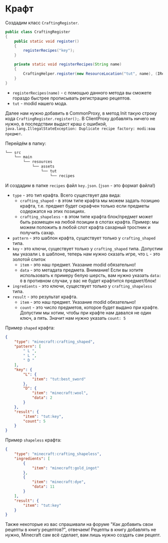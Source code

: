 # Крафт

Создадим класс `CraftingRegister`.

```java
public class CraftingRegister
{
    public static void register()
    {
        registerRecipes("key");
    }

    private static void registerRecipes(String name)
    {
        CraftingHelper.register(new ResourceLocation("tut", name), (IRecipeFactory) (context, json) -> CraftingHelper.getRecipe(json, context));
    }
}
```

* `registerRecipes(name)` - с помощью данного метода вы сможете гораздо быстрее прописывать регистрацию рецептов.
* `tut` - modid нашего мода.

Далее нам нужно добавить в CommonProxy, в метод Init такую строку кода `CraftingRegister.register();`. В ClientProxy добавлять ничего не нужно, в последствии выдаст краш с ошибкой, `java.lang.IllegalStateException: Duplicate recipe factory: modi:ваш предмет`.

Перейдём в папку:
```md
└── src    
    └── main
        └── resources
            └── assets
                └── tut
                    └── recipes
```

И создадим в папке `recipes` файл `key.json`. (`json` - это формат файла!)

* `type` - это тип крафта. Всего существует два вида:
  - `crafting_shaped` - в этом типе крафта мы можем задать позицию крафта, т.е. предмет будет скрафчен только если предметы содержатся на этих позициях.
  - `crafting_shapeless` - в этом типе крафта блок/предмет может быть размещен на любой позиции в слотах крафта. Пример: мы можем положить в любой слот крафта сахарный тростник и получить сахар.
* `pattern` - это шаблон крафта, существует только у `crafting_shaped` типа.
* `key` - это ключи, существует только у `crafting_shaped` типа. Допустим мы указали `L` в шаблоне, теперь нам нужно сказать игре, что `L` - это золотой слиток
  - `item` - это наш предмет. Указание modid обязательно!
  - `data` - это метадата предмета. Внимание! Если вы хотите использовать к примеру белую шерсть, вам нужно указать `data: 0` в противном случаи, у вас не будет крафтится предмет/блок!
* `ingredients` - это ключи, существует только у `crafting_shapeless` типа.
* `result` - это результат крафта.
  - `item` - это наш предмет. Указание modid обязательно!
  - `count` - это число предметов, которое будет выдано при крафте. Допустим мы хотим, чтобы при крафте нам давался не один ключ, а пять. Значит нам нужно указать `count: 5`

Пример `shaped` крафта:
```json
{
    "type": "minecraft:crafting_shaped",
    "pattern": [
        " L ",
        " L ",
        " D "
    ],
    "key": {
        "L": {
            "item": "tut:best_sword"
        },
        "D": {
            "item": "minecraft:wool",
            "data": 2
        }
    },
    "result": {
        "item": "tut:key",
        "count": 5
    }
}
```

Пример `shapeless` крафта:
```json
{
    "type": "minecraft:crafting_shapeless",
    "ingredients": [
        {
            "item": "minecraft:gold_ingot"
        },
        {
            "item": "minecraft:dye",
            "data": 11
        }
    ],
    "result": {
        "item": "tut:key"
    }
}
```

Также некоторые из вас спрашивали на форуме "Как добавить свои рецепты в книгу рецептов?", отвечаем! Рецепты в книгу добавлять не нужно, Minecraft сам всё сделает, вам лишь нужно создать сам рецепт.
